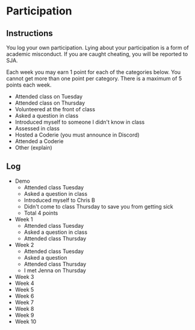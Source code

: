 Participation
=============

## Instructions ##

You log your own participation. Lying about your participation is a form of
academic misconduct. If you are caught cheating, you will be reported to SJA.

Each week you may earn 1 point for each of the categories below. You cannot get
more than one point per category. There is a maximum of 5 points each week.

+ Attended class on Tuesday
+ Attended class on Thursday
+ Volunteered at the front of class
+ Asked a question in class
+ Introduced myself to someone I didn't know in class
+ Assessed in class
+ Hosted a Coderie (you must announce in Discord)
+ Attended a Coderie
+ Other (explain)

## Log ##

- Demo
	+ Attended class Tuesday
	+ Asked a question in class
	+ Introduced myself to Chris B
	+ Didn't come to class Thursday to save you from getting sick
	+ Total 4 points
- Week 1
    + Attended class Tuesday
	+ Asked a question in class
	+ Attended class Thursday
- Week 2
    + Attended class Tuesday
	+ Asked a question
	+ Attended class Thursday
	+ I met Jenna on Thursday
- Week 3
- Week 4
- Week 5
- Week 6
- Week 7
- Week 8
- Week 9
- Week 10
